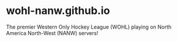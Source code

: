 # wohl-nanw.github.io
The premier Western Only Hockey League (WOHL) playing on North America North-West (NANW) servers!
